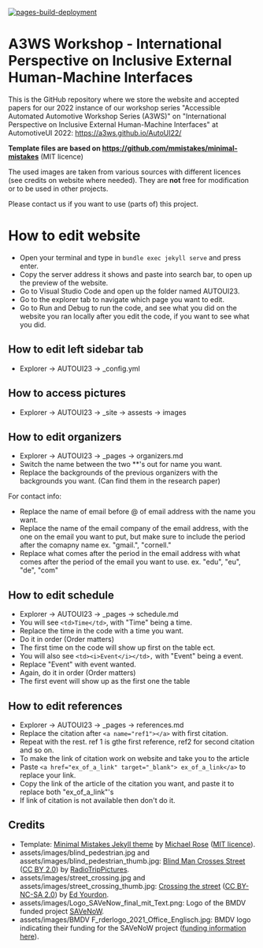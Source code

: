 [![pages-build-deployment](https://github.com/WeCARe-Workshop/wecare-workshop.github.io/actions/workflows/pages/pages-build-deployment/badge.svg?branch=master)](https://github.com/WeCARe-Workshop/wecare-workshop.github.io/actions/workflows/pages/pages-build-deployment)

# A3WS Workshop - International Perspective on Inclusive External Human-Machine Interfaces
This is the GitHub repository where we store the website and accepted papers for our 2022 instance of our workshop series "Accessible Automated Automotive Workshop Series (A3WS)" on "International Perspective on Inclusive External Human-Machine Interfaces" at AutomotiveUI 2022: https://a3ws.github.io/AutoUI22/

**Template files are based on https://github.com/mmistakes/minimal-mistakes** (MIT licence)

The used images are taken from various sources with different licences (see credits on website where needed). 
They are **not** free for modification or to be used in other projects. 

Please contact us if you want to use (parts of) this project. 

# How to edit website
- Open your terminal and type in ```bundle exec jekyll serve``` and press enter.
- Copy the server address it shows and paste into search bar, to open up the preview of the website.
- Go to Visual Studio Code and open up the folder named AUTOUI23.
- Go to the explorer tab to navigate which page you want to edit.
- Go to Run and Debug to run the code, and see what you did on the website you ran locally after you edit the code, if you want to see what you did. 

## How to edit left sidebar tab
- Explorer &rarr; AUTOUI23 &rarr; _config.yml

## How to access pictures
- Explorer &rarr; AUTOUI23 &rarr; _site &rarr; assests &rarr; images
  


## How to edit organizers
-  Explorer &rarr; AUTOUI23 &rarr; _pages &rarr; organizers.md
-  Switch the name between the two **'s out for name you want.
-  Replace the backgrounds of the previous organizers with the backgrounds you want. (Can find them in the research paper)

For contact info:   
- Replace the name of email before @ of email address with the name you want.
- Replace the name of the email company of the email address, with the one on the email you want to put, but make sure to include the period after the comapny name
ex. "gmail.", "cornell."
- Replace what comes after the period in the email address with what comes after the period of the email you want to use.
ex. "edu", "eu", "de", "com"

## How to edit schedule
-  Explorer &rarr; AUTOUI23 &rarr; _pages &rarr; schedule.md
-  You will see ```<td>Time</td>```, with "Time" being a time. 
- Replace the time in the code with a time you want.
- Do it in order (Order matters) 
- The first time on the code will show up first on the table ect.
- You will also see ```<td><i>Event</i></td>,``` with "Event" being a event.
- Replace "Event" with event wanted.
- Again, do it in order (Order matters)
- The first event will show up as the first one the table
  

## How to edit references
-  Explorer &rarr; AUTOUI23 &rarr; _pages &rarr; references.md
-  Replace the citation after ```<a name="ref1"></a>``` with first citation.
-  Repeat with the rest. ref 1 is gthe first reference, ref2 for second citation and so on.
- To make the link of citation work on website and take you to the article
- Paste ```<a href="ex_of_a_link" target="_blank"> ex_of_a_link</a>``` to replace your link.
- Copy the link of the article of the citation you want, and paste it to replace both "ex_of_a_link"'s
- If link of citation is not available then don't do it.



## Credits
- Template: [Minimal Mistakes Jekyll theme](https://github.com/mmistakes/minimal-mistakes) by [Michael Rose](https://mademistakes.com/) ([MIT licence](https://github.com/mmistakes/minimal-mistakes#license)).
- assets/images/blind_pedestrian.jpg and assets/images/blind_pedestrian_thumb.jpg: <a href='https://www.flickr.com/photos/radiotrippictures/7194630246/' target='_blank'>Blind Man Crosses Street </a> (<a href='https://creativecommons.org/licenses/by/2.0/' target='_blank'>CC BY 2.0</a>) by <a href='https://www.flickr.com/people/radiotrippictures/' target='_blank'>RadioTripPictures</a>.
- assets/images/street_crossing.jpg and assets/images/street_crossing_thumb.jpg: <a href='https://www.flickr.com/photos/yourdon/3050394176/' target='_blank'>Crossing the street</a> (<a href='https://creativecommons.org/licenses/by-nc-sa/2.0/' target='_blank'>CC BY-NC-SA 2.0</a>) by <a href='https://www.flickr.com/people/yourdon/' target='_blank'>Ed Yourdon</a>.
- assets/images/Logo_SAVeNow_final_mit_Text.png: Logo of the BMDV funded project <a href='https://savenow.de/' target='_blank'>SAVeNoW</a>.
- assets/images/BMDV F_rderlogo_2021_Office_Englisch.jpg: BMDV logo indicating their funding for the SAVeNoW project (<a href="https://bmdv.bund.de/SharedDocs/DE/Artikel/DG/AVF-projekte/savenow.html" target='_blank'>funding information here</a>). 
